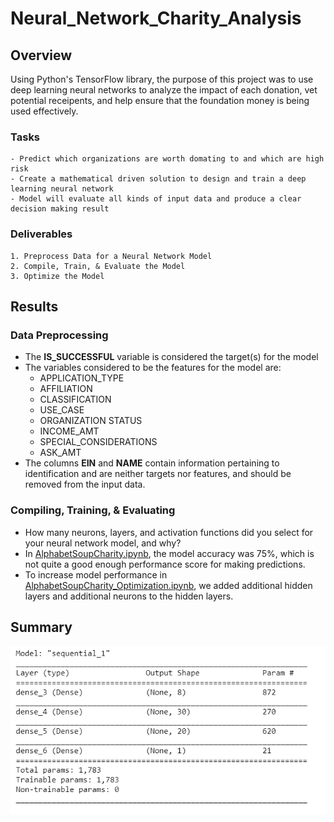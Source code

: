 # Neural_Network_Charity_Analysis

## Overview

Using Python's TensorFlow library, the purpose of this project was to use deep learning neural networks to analyze the impact of each donation, vet potential receipents, and help ensure that the foundation money is being used effectively.

### Tasks 
    - Predict which organizations are worth domating to and which are high risk 
    - Create a mathematical driven solution to design and train a deep learning neural network
    - Model will evaluate all kinds of input data and produce a clear decision making result

### Deliverables

    1. Preprocess Data for a Neural Network Model 
    2. Compile, Train, & Evaluate the Model 
    3. Optimize the Model 

## Results

### Data Preprocessing

- The **IS_SUCCESSFUL** variable is considered the target(s) for the  model
- The variables considered to be the features for the model are: 
  - APPLICATION_TYPE
  - AFFILIATION
  - CLASSIFICATION
  - USE_CASE
  - ORGANIZATION STATUS
  - INCOME_AMT
  - SPECIAL_CONSIDERATIONS
  -  ASK_AMT
- The columns **EIN** and **NAME** contain information pertaining to identification and are neither targets nor features, and should be removed from the input data.

### Compiling, Training, & Evaluating

- How many neurons, layers, and activation functions did you select for your neural network model, and why?
- In [AlphabetSoupCharity.ipynb](AlphabetSoupCharity.ipynb), the model accuracy was 75%, which is not quite a good enough performance score for making predictions. 
- To increase model performance in [AlphabetSoupCharity_Optimization.ipynb](AlphabetSoupCharity_Optimization.ipynb), we added additional hidden layers and additional neurons to the hidden layers.


## Summary

![summary](Resources/summary%20pic.png)